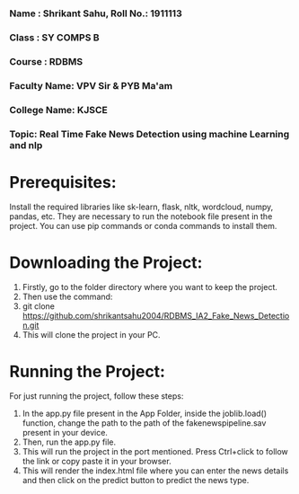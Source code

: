 ### Name : Shrikant Sahu, Roll No.: 1911113

### Class : SY COMPS B

### Course : RDBMS

### Faculty Name: VPV Sir & PYB Ma'am

### College Name: KJSCE

### Topic: Real Time Fake News Detection using machine Learning and nlp

# Prerequisites: 
Install the required libraries like sk-learn, flask, nltk, wordcloud, numpy, pandas, etc. They are necessary to run the notebook file present in the project. 
You can use pip commands or conda commands to install them. 

# Downloading the Project:
1) Firstly, go to the folder directory where you want to keep the project. 
2) Then use the command:
3) git clone https://github.com/shrikantsahu2004/RDBMS_IA2_Fake_News_Detection.git
4) This will clone the project in your PC.

# Running the Project:
For just running the project, follow these steps:
1. In the app.py file present in the App Folder, inside the joblib.load() function, change the path to the path of the fakenewspipeline.sav present in your device.
2. Then, run the app.py file.
3. This will run the project in the port mentioned. Press Ctrl+click to follow the link or copy paste it in your browser.
4. This will render the index.html file where you can enter the news details and then click on the predict button to predict the news type.












